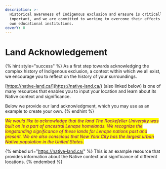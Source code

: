 ```yaml
---
description: >-
  Historical awareness of Indigenous exclusion and erasure is critically
  important, and we are committed to working to overcome their effects in our
  own educational institutions.
coverY: 0
---
```


# Land Acknowledgement

{% hint style="success" %}
As a first step towards acknowledging the complex history of Indigenous exclusion, a context within which we all exist, we encourage you to reflect on the history of your surroundings.&#x20;

[https://native-land.ca/](https://native-land.ca/) (also linked below) is one of many resources that enables you to input your location and learn about its Native context and significance.&#x20;

Below we provide our land acknowledgment, which you may use as an example to create your own.
{% endhint %}

_<mark style="color:purple;">We would like to acknowledge that the land The Rockefeller University was built on is a part of ancestral Lenape homelands. We recognize the longstanding significance of these lands for Lenape nations past and present. We are also conscious that New York City has the largest urban Native population in the United States.</mark>_&#x20;

{% embed url="https://native-land.ca/" %}
This is an example resource that provides information about the Native context and significance of different locations.
{% endembed %}
